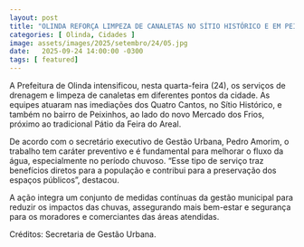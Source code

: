 ```yaml
---
layout: post
title: "OLINDA REFORÇA LIMPEZA DE CANALETAS NO SÍTIO HISTÓRICO E EM PEIXINHOS"
categories: [ Olinda, Cidades ]
image: assets/images/2025/setembro/24/05.jpg
date:   2025-09-24 14:00:00 -0300
tags: [ featured]
---  
```

A Prefeitura de Olinda intensificou, nesta quarta-feira (24), os serviços de drenagem e limpeza de canaletas em diferentes pontos da cidade. As equipes atuaram nas imediações dos Quatro Cantos, no Sítio Histórico, e também no bairro de Peixinhos, ao lado do novo Mercado dos Frios, próximo ao tradicional Pátio da Feira do Areal.

De acordo com o secretário executivo de Gestão Urbana, Pedro Amorim, o trabalho tem caráter preventivo e é fundamental para melhorar o fluxo da água, especialmente no período chuvoso. “Esse tipo de serviço traz benefícios diretos para a população e contribui para a preservação dos espaços públicos”, destacou.

A ação integra um conjunto de medidas contínuas da gestão municipal para reduzir os impactos das chuvas, assegurando mais bem-estar e segurança para os moradores e comerciantes das áreas atendidas.

Créditos: Secretaria de Gestão Urbana.
